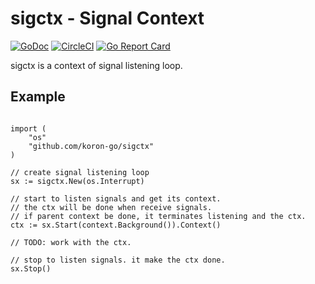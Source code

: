 # sigctx - Signal Context

[![GoDoc](https://godoc.org/github.com/koron-go/sigctx?status.svg)](https://godoc.org/github.com/koron-go/sigctx)
[![CircleCI](https://circleci.com/gh/koron-go/sigctx.svg?style=svg)](https://circleci.com/gh/koron-go/sigctx)
[![Go Report Card](https://goreportcard.com/badge/github.com/koron-go/sigctx)](https://goreportcard.com/report/github.com/koron-go/sigctx)

sigctx is a context of signal listening loop.

## Example

```golang

import (
    "os"
    "github.com/koron-go/sigctx"
)

// create signal listening loop
sx := sigctx.New(os.Interrupt)

// start to listen signals and get its context.
// the ctx will be done when receive signals.
// if parent context be done, it terminates listening and the ctx.
ctx := sx.Start(context.Background()).Context()

// TODO: work with the ctx.

// stop to listen signals. it make the ctx done.
sx.Stop()
```
